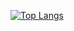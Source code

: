 

[![Top Langs](https://github-readme-stats.vercel.app/api/top-langs/?username=sth-v&hide=jupyter%20notebook,html&show_icons=true&theme=transparent)](https://github.com/anuraghazra/github-readme-stats)


<!---
sth-v/sth-v is a ✨ special ✨ repository because its `README.md` (this file) appears on your GitHub profile.
You can click the Preview link to take a look at your changes.
--->
